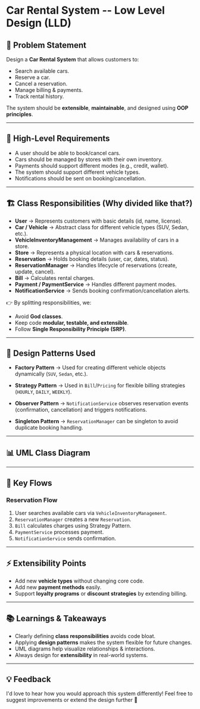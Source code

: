 # Car Rental System -- Low Level Design (LLD)

## 📌 Problem Statement

Design a **Car Rental System** that allows customers to:
- Search available cars.
- Reserve a car.
- Cancel a reservation.
- Manage billing & payments.
- Track rental history.

The system should be **extensible**, **maintainable**, and designed
using **OOP principles**.

------------------------------------------------------------------------

## 🎯 High-Level Requirements

-   A user should be able to book/cancel cars.
-   Cars should be managed by stores with their own inventory.
-   Payments should support different modes (e.g., credit, wallet).
-   The system should support different vehicle types.
-   Notifications should be sent on booking/cancellation.

------------------------------------------------------------------------

## 🏗️ Class Responsibilities (Why divided like that?)

-   **User** → Represents customers with basic details (id, name,
    license).
-   **Car / Vehicle** → Abstract class for different vehicle types (SUV,
    Sedan, etc.).
-   **VehicleInventoryManagement** → Manages availability of cars in a
    store.
-   **Store** → Represents a physical location with cars &
    reservations.
-   **Reservation** → Holds booking details (user, car, dates, status).
-   **ReservationManager** → Handles lifecycle of reservations (create,
    update, cancel).
-   **Bill** → Calculates rental charges.
-   **Payment / PaymentService** → Handles different payment modes.
-   **NotificationService** → Sends booking confirmation/cancellation
    alerts.

👉 By splitting responsibilities, we:
- Avoid **God classes**.
- Keep code **modular, testable, and extensible**.
- Follow **Single Responsibility Principle (SRP)**.

------------------------------------------------------------------------

## 🧩 Design Patterns Used

-   **Factory Pattern** →
    Used for creating different vehicle objects dynamically (`SUV`,
    `Sedan`, etc.).

-   **Strategy Pattern** →
    Used in `Bill`/`Pricing` for flexible billing strategies (`HOURLY`,
    `DAILY`, `WEEKLY`).

-   **Observer Pattern** →
    `NotificationService` observes reservation events (confirmation,
    cancellation) and triggers notifications.

-   **Singleton Pattern** →
    `ReservationManager` can be singleton to avoid duplicate booking
    handling.

------------------------------------------------------------------------

## 📊 UML Class Diagram

<!-- ![Car Rental UML](./Car_Rental_System.png) -->

------------------------------------------------------------------------

## 🔄 Key Flows

### Reservation Flow

1.  User searches available cars via `VehicleInventoryManagement`.
2.  `ReservationManager` creates a new `Reservation`.
3.  `Bill` calculates charges using Strategy Pattern.
4.  `PaymentService` processes payment.
5.  `NotificationService` sends confirmation.

------------------------------------------------------------------------

## ⚡ Extensibility Points

-   Add new **vehicle types** without changing core code.
-   Add new **payment methods** easily.
-   Support **loyalty programs** or **discount strategies** by extending
    billing.

------------------------------------------------------------------------

## 📚 Learnings & Takeaways

-   Clearly defining **class responsibilities** avoids code bloat.
-   Applying **design patterns** makes the system flexible for future
    changes.
-   UML diagrams help visualize relationships & interactions.
-   Always design for **extensibility** in real-world systems.

------------------------------------------------------------------------

## 💡 Feedback

I'd love to hear how you would approach this system differently!
Feel free to suggest improvements or extend the design further 🚀
